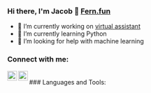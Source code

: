 ### Hi there, I'm Jacob 👋 [Fern.fun][website]
 
- 🔭 I’m currently working on [virtual assistant][working-on]
- 🌱 I’m currently learning Python
- 🤔 I’m looking for help with machine learning 

### Connect with me:
[<img align="left" alt="discord" width="22px" src="http://fern.fun/img/github/discord.svg" />][discord]
[<img align="left" alt="mail" width="22px" src="http://fern.fun/img/github/mail.svg" />][mail]

<br />
### Languages and Tools:

[working-on]: https://github.com/MrJacob12/AI-Assistant
[website]: http://fern.fun
[discord]: https://discord.gg/pXvjyWqYMF
[mail]: mailto:admin@fern.fun?Subject=Hello%20world!
